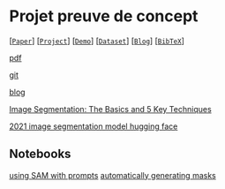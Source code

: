 # Projet preuve de concept

[[`Paper`](https://ai.facebook.com/research/publications/segment-anything/)] [[`Project`](https://segment-anything.com/)] [[`Demo`](https://segment-anything.com/demo)] [[`Dataset`](https://segment-anything.com/dataset/index.html)] [[`Blog`](https://ai.facebook.com/blog/segment-anything-foundation-model-image-segmentation/)] [[`BibTeX`](#citing-segment-anything)]

[pdf](https://scontent-cdg4-2.xx.fbcdn.net/v/t39.2365-6/10000000_900554171201033_1602411987825904100_n.pdf?_nc_cat=100&ccb=1-7&_nc_sid=3c67a6&_nc_ohc=Tl4lO57_yg0AX-K02ds&_nc_ht=scontent-cdg4-2.xx&oh=00_AfDF7z-zuX77ZHEhc4oFg6dKE0-Pa-5GqzQ6zvpqPnQmvw&oe=643AEFA7)

[git](https://github.com/facebookresearch/segment-anything)

[blog](https://ai.facebook.com/blog/segment-anything-foundation-model-image-segmentation/)

[Image Segmentation: The Basics and 5 Key Techniques ](https://datagen.tech/guides/image-annotation/image-segmentation/)

[2021 image segmentation model hugging face](https://huggingface.co/nvidia/segformer-b0-finetuned-ade-512-512)


## Notebooks
[using SAM with prompts]()
[automatically generating masks](https://github.com/facebookresearch/segment-anything/blob/main/notebooks/automatic_mask_generator_example.ipynb)